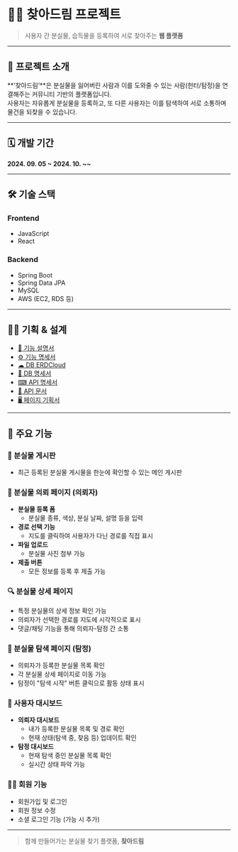 # 🕵️‍♂️ 찾아드림 프로젝트

> 사용자 간 분실물, 습득물을 등록하여 서로 찾아주는 **웹 플랫폼**

---

## 📌 프로젝트 소개

**‘찾아드림’**은 분실물을 잃어버린 사람과 이를 도와줄 수 있는 사람(헌터/탐정)을 연결해주는 커뮤니티 기반의 플랫폼입니다.  
사용자는 자유롭게 분실물을 등록하고, 또 다른 사용자는 이를 탐색하여 서로 소통하며 물건을 되찾을 수 있습니다.

---

## 🗓️ 개발 기간

**2024. 09. 05 ~ 2024. 10. ~~**

---

## 🛠️ 기술 스택

### Frontend

- JavaScript  
- React

### Backend

- Spring Boot  
- Spring Data JPA  
- MySQL  
- AWS (EC2, RDS 등)

---

## 👩‍💻 기획 & 설계

- [📄 기능 설명서](https://sly-grape-e30.notion.site/10611252aa9680f1b260e5b009581f2d)
- [⚙ 기능 명세서](http://sly-grape-e30.notion.site/10611252aa96800cb9d5c98875b98858?pvs=74)
- [☁ DB ERDCloud](https://www.erdcloud.com/d/26ggvtwpE5tjyn5D2)
- [📒 DB 명세서](https://sly-grape-e30.notion.site/DB-10611252aa96807fa75edc185c8f2cc3?pvs=74)
- [⌨ API 명세서](https://sly-grape-e30.notion.site/API-10611252aa9680fa836cc91eb3458b2e?pvs=74)
- [💾 API 문서](https://sly-grape-e30.notion.site/API-10611252aa9680f4bb77cd3e37e801b7?pvs=74)
- [🖥 페이지 기획서](https://www.figma.com/embed?embed_host=notion&url=https%3A%2F%2Fwww.figma.com%2Fdesign%2FUFaPGlMkod89eXuaj0VvGV%2FUntitled%3Fnode-id%3D0-1%26m%3Ddev%26t%3Da3DVGkoKB8wnGKmi-1)

---

## 📄 주요 기능

### 📌 분실물 게시판
- 최근 등록된 분실물 게시물을 한눈에 확인할 수 있는 메인 게시판

### 📝 분실물 의뢰 페이지 (의뢰자)
- **분실물 등록 폼**  
  - 분실물 종류, 색상, 분실 날짜, 설명 등을 입력
- **경로 선택 기능**  
  - 지도를 클릭하여 사용자가 다닌 경로를 직접 표시
- **파일 업로드**  
  - 분실물 사진 첨부 가능
- **제출 버튼**  
  - 모든 정보를 등록 후 제출 가능

### 🔍 분실물 상세 페이지
- 특정 분실물의 상세 정보 확인 가능
- 의뢰자가 선택한 경로를 지도에 시각적으로 표시
- 댓글/채팅 기능을 통해 의뢰자-탐정 간 소통

### 🧭 분실물 탐색 페이지 (탐정)
- 의뢰자가 등록한 분실물 목록 확인
- 각 분실물 상세 페이지로 이동 가능
- 탐정이 "탐색 시작" 버튼 클릭으로 활동 상태 표시

### 👤 사용자 대시보드
- **의뢰자 대시보드**  
  - 내가 등록한 분실물 목록 및 경로 확인
  - 현재 상태(탐색 중, 찾음 등) 업데이트 확인
- **탐정 대시보드**  
  - 현재 탐색 중인 분실물 목록 확인
  - 실시간 상태 파악 가능

### 🙋‍♂️ 회원 기능
- 회원가입 및 로그인
- 회원 정보 수정
- 소셜 로그인 기능 (가능 시 추가)

---

> 함께 만들어가는 분실물 찾기 플랫폼, **찾아드림**
